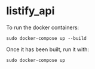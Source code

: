 # listify_api

To run the docker containers:
```
sudo docker-compose up --build
```

Once it has been built, run it with:
```
sudo docker-compose up
```